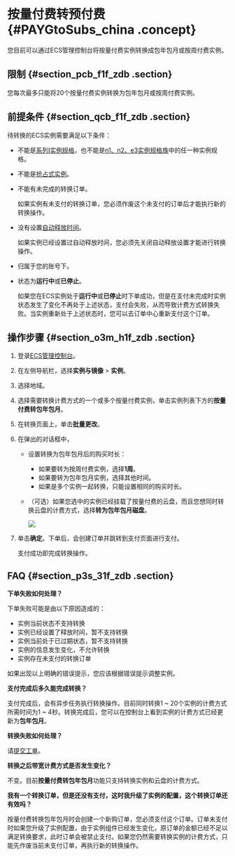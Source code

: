 # 按量付费转预付费 {#PAYGtoSubs_china .concept}

您目前可以通过ECS管理控制台将按量付费实例转换成包年包月或按周付费实例。

## 限制 {#section_pcb_f1f_zdb .section}

您每次最多只能将20个按量付费实例转换为包年包月或按周付费实例。

## 前提条件 {#section_qcb_f1f_zdb .section}

待转换的ECS实例需要满足以下条件：

-   不能是[系列I实例规格](../cn.zh-CN/实例/选择实例规格/已停售的实例规格.md#section_ilt_c3h_4gb)，也不能是[n1、n2、e3实例规格族](../cn.zh-CN/实例/选择实例规格/已停售的实例规格.md#section_z2t_5ch_4gb)中的任一种实例规格。
-   不能是[抢占式实例](../cn.zh-CN/实例/选择实例购买方式/抢占式实例/什么是抢占式实例.md#)。
-   不能有未完成的转换订单。

    如果实例有未支付的转换订单，您必须作废这个未支付的订单后才能执行新的转换操作。

-   没有设置[自动释放时间](../cn.zh-CN/实例/管理实例/释放实例.md#section_gqg_ccn_xdb)。

    如果实例已经设置过自动释放时间，您必须先关闭自动释放设置才能进行转换操作。

-   归属于您的账号下。
-   状态为**运行中**或**已停止**。

    如果您在ECS实例处于**运行中**或**已停止**时下单成功，但是在支付未完成时实例状态发生了变化不再处于上述状态，支付会失败，从而导致计费方式转换失败。当实例重新处于上述状态时，您可以去订单中心重新支付这个订单。


## 操作步骤 {#section_o3m_h1f_zdb .section}

1.  登录[ECS管理控制台](https://ecs.console.aliyun.com)。
2.  在左侧导航栏，选择**实例与镜像** \> **实例**。
3.  选择地域。
4.  选择需要转换计费方式的一个或多个按量付费实例，单击实例列表下方的**按量付费转包年包月**。
5.  在转换页面上，单击**批量更改**。
6.  在弹出的对话框中，
    -   设置转换为包年包月后的购买时长：
        -   如果要转为按周付费实例，选择**1周**。
        -   如果要转为包年包月实例，选择其他时间。
        -   如果是多个实例一起转换，只能设置相同的购买时长。
    -   （可选）如果您选中的实例已经挂载了按量付费的云盘，而且您想同时转换云盘的计费方式，选择**转为包年包月磁盘**。

        ![](http://static-aliyun-doc.oss-cn-hangzhou.aliyuncs.com/assets/img/9588/15608116095592_zh-CN.png)

7.  单击**确定**。下单后，会创建订单并跳转到支付页面进行支付。

    支付成功即完成转换操作。


## FAQ {#section_p3s_31f_zdb .section}

 **下单失败如何处理？** 

下单失败可能是由以下原因造成的：

-   实例当前状态不支持转换
-   实例已经设置了释放时间，暂不支持转换
-   实例当前处于已过期状态，暂不支持转换
-   实例的信息发生变化，不允许转换
-   实例存在未支付的转换订单

如果出现以上明确的错误提示，您应该根据错误提示调整实例。

 **支付完成后多久能完成转换？** 

支付完成后，会有异步任务执行转换操作。目前同时转换1 ~ 20个实例的计费方式所需时间为1 ~ 4秒。转换完成后，您可以在控制台上看到实例的计费方式已经更新为**包年包月**。

 **转换失败如何处理？** 

请[提交工单](https://selfservice.console.aliyun.com/ticket/createIndex)。

 **转换之后带宽计费方式是否发生变化？** 

不变。目前**按量付费转包年包月**功能只支持转换实例和云盘的计费方式。

 **我有一个转换订单，但是还没有支付，这时我升级了实例的配置，这个转换订单还有效吗？** 

按量付费转换包年包月时会创建一个新购订单，您必须支付这个订单。订单未支付时如果您升级了实例配置，由于实例组件已经发生变化，原订单的金额已经不足以满足转换要求，此时订单会被禁止支付。如果您仍然需要转换实例的计费方式，只能先作废当前未支付订单，再执行新的转换操作。

